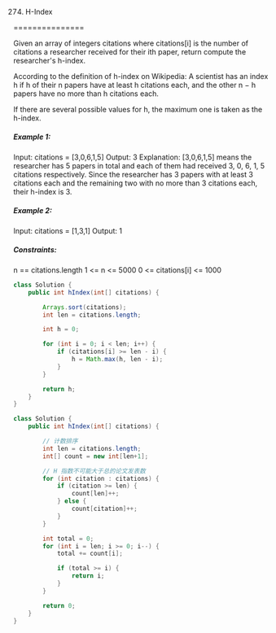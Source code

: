 274. H-Index

===============

Given an array of integers citations where citations[i] is the number of citations a researcher received for their ith paper, return compute the researcher's h-index.

According to the definition of h-index on Wikipedia: A scientist has an index h if h of their n papers have at least h citations each, and the other n − h papers have no more than h citations each.

If there are several possible values for h, the maximum one is taken as the h-index.

##### Example 1:

Input: citations = [3,0,6,1,5]
Output: 3
Explanation: [3,0,6,1,5] means the researcher has 5 papers in total and each of them had received 3, 0, 6, 1, 5 citations respectively.
Since the researcher has 3 papers with at least 3 citations each and the remaining two with no more than 3 citations each, their h-index is 3.

##### Example 2:

Input: citations = [1,3,1]
Output: 1

##### Constraints:

n == citations.length
1 <= n <= 5000
0 <= citations[i] <= 1000

```java
class Solution {
    public int hIndex(int[] citations) {

        Arrays.sort(citations);
        int len = citations.length;

        int h = 0;

        for (int i = 0; i < len; i++) {
            if (citations[i] >= len - i) {
                h = Math.max(h, len - i);
            }
        }

        return h;
    }
}
```

```java
class Solution {
    public int hIndex(int[] citations) {

        // 计数排序
        int len = citations.length;
        int[] count = new int[len+1];

        // H 指数不可能大于总的论文发表数
        for (int citation : citations) {
            if (citation >= len) {
                count[len]++;
            } else {
                count[citation]++;
            }
        }

        int total = 0;
        for (int i = len; i >= 0; i--) {
            total += count[i];

            if (total >= i) {
                return i;
            }
        }

        return 0;
    }
}
```

